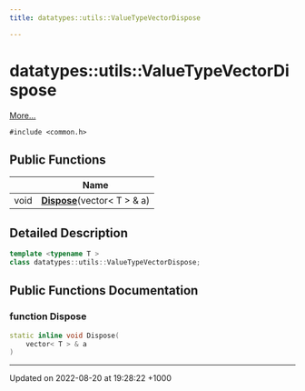 ```yaml
---
title: datatypes::utils::ValueTypeVectorDispose

---
```


# datatypes::utils::ValueTypeVectorDispose



 [More...](#detailed-description)


`#include <common.h>`

## Public Functions

|                | Name           |
| -------------- | -------------- |
| void | **[Dispose](/uchronia-ts-doc/cpp/Classes/classdatatypes_1_1utils_1_1ValueTypeVectorDispose/#function-dispose)**(vector< T > & a) |

## Detailed Description

```cpp
template <typename T >
class datatypes::utils::ValueTypeVectorDispose;
```

## Public Functions Documentation

### function Dispose

```cpp
static inline void Dispose(
    vector< T > & a
)
```


-------------------------------

Updated on 2022-08-20 at 19:28:22 +1000